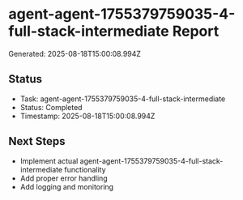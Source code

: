 # agent-agent-1755379759035-4-full-stack-intermediate Report

Generated: 2025-08-18T15:00:08.994Z

## Status
- Task: agent-agent-1755379759035-4-full-stack-intermediate
- Status: Completed
- Timestamp: 2025-08-18T15:00:08.994Z

## Next Steps
- Implement actual agent-agent-1755379759035-4-full-stack-intermediate functionality
- Add proper error handling
- Add logging and monitoring
